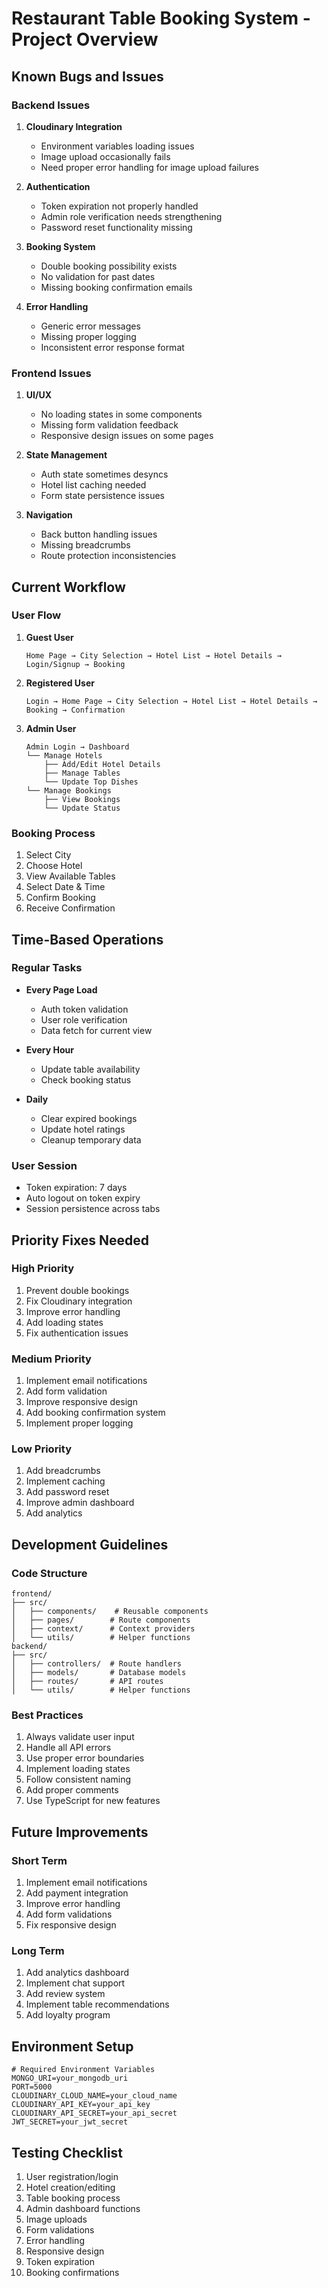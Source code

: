 # Restaurant Table Booking System - Project Overview

## Known Bugs and Issues

### Backend Issues
1. **Cloudinary Integration**
   - Environment variables loading issues
   - Image upload occasionally fails
   - Need proper error handling for image upload failures

2. **Authentication**
   - Token expiration not properly handled
   - Admin role verification needs strengthening
   - Password reset functionality missing

3. **Booking System**
   - Double booking possibility exists
   - No validation for past dates
   - Missing booking confirmation emails

4. **Error Handling**
   - Generic error messages
   - Missing proper logging
   - Inconsistent error response format

### Frontend Issues
1. **UI/UX**
   - No loading states in some components
   - Missing form validation feedback
   - Responsive design issues on some pages

2. **State Management**
   - Auth state sometimes desyncs
   - Hotel list caching needed
   - Form state persistence issues

3. **Navigation**
   - Back button handling issues
   - Missing breadcrumbs
   - Route protection inconsistencies

## Current Workflow

### User Flow
1. **Guest User**
   ```
   Home Page → City Selection → Hotel List → Hotel Details → Login/Signup → Booking
   ```

2. **Registered User**
   ```
   Login → Home Page → City Selection → Hotel List → Hotel Details → Booking → Confirmation
   ```

3. **Admin User**
   ```
   Admin Login → Dashboard
   └── Manage Hotels
       ├── Add/Edit Hotel Details
       ├── Manage Tables
       └── Update Top Dishes
   └── Manage Bookings
       ├── View Bookings
       └── Update Status
   ```

### Booking Process
1. Select City
2. Choose Hotel
3. View Available Tables
4. Select Date & Time
5. Confirm Booking
6. Receive Confirmation

## Time-Based Operations

### Regular Tasks
- **Every Page Load**
  - Auth token validation
  - User role verification
  - Data fetch for current view

- **Every Hour**
  - Update table availability
  - Check booking status

- **Daily**
  - Clear expired bookings
  - Update hotel ratings
  - Cleanup temporary data

### User Session
- Token expiration: 7 days
- Auto logout on token expiry
- Session persistence across tabs

## Priority Fixes Needed

### High Priority
1. Prevent double bookings
2. Fix Cloudinary integration
3. Improve error handling
4. Add loading states
5. Fix authentication issues

### Medium Priority
1. Implement email notifications
2. Add form validation
3. Improve responsive design
4. Add booking confirmation system
5. Implement proper logging

### Low Priority
1. Add breadcrumbs
2. Implement caching
3. Add password reset
4. Improve admin dashboard
5. Add analytics

## Development Guidelines

### Code Structure
```
frontend/
├── src/
│   ├── components/    # Reusable components
│   ├── pages/        # Route components
│   ├── context/      # Context providers
│   └── utils/        # Helper functions
backend/
├── src/
│   ├── controllers/  # Route handlers
│   ├── models/       # Database models
│   ├── routes/       # API routes
│   └── utils/        # Helper functions
```

### Best Practices
1. Always validate user input
2. Handle all API errors
3. Use proper error boundaries
4. Implement loading states
5. Follow consistent naming
6. Add proper comments
7. Use TypeScript for new features

## Future Improvements

### Short Term
1. Implement email notifications
2. Add payment integration
3. Improve error handling
4. Add form validations
5. Fix responsive design

### Long Term
1. Add analytics dashboard
2. Implement chat support
3. Add review system
4. Implement table recommendations
5. Add loyalty program

## Environment Setup
```env
# Required Environment Variables
MONGO_URI=your_mongodb_uri
PORT=5000
CLOUDINARY_CLOUD_NAME=your_cloud_name
CLOUDINARY_API_KEY=your_api_key
CLOUDINARY_API_SECRET=your_api_secret
JWT_SECRET=your_jwt_secret
```

## Testing Checklist
1. User registration/login
2. Hotel creation/editing
3. Table booking process
4. Admin dashboard functions
5. Image uploads
6. Form validations
7. Error handling
8. Responsive design
9. Token expiration
10. Booking confirmations